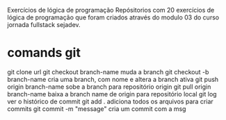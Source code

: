 Exercícios de lógica de programação
Repósitorios com 20 exercícios de lógica de programação que foram criados através do modulo 03 do curso jornada fullstack sejadev.
# comands git
git clone url
git checkout branch-name   muda a branch
git checkout -b branch-name  cria uma branch, com nome e altera a branch ativa
git push origin branch-name sobe a branch para repositório origin
git pull origin branch-name baixa a branch name de origin para repositório local
git log  ver o histórico de commit
git add . adiciona todos os arquivos para criar commits
git commit -m "message"  cria um commit com a msg

